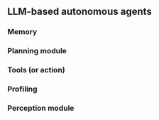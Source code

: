## LLM-based autonomous agents
### Memory
### Planning module
### Tools (or action)
### Profiling
### Perception module